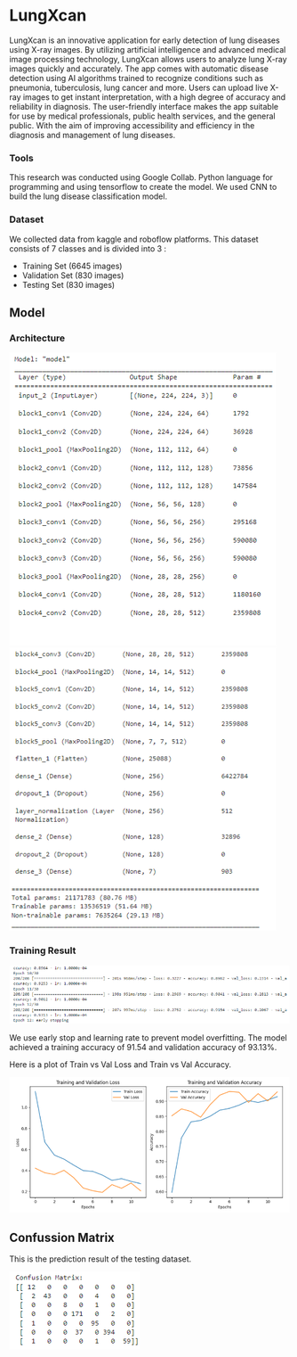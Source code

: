 
# LungXcan

LungXcan is an innovative application for early detection of lung diseases using X-ray images. By utilizing artificial intelligence and advanced medical image processing technology, LungXcan allows users to analyze lung X-ray images quickly and accurately. The app comes with automatic disease detection using AI algorithms trained to recognize conditions such as pneumonia, tuberculosis, lung cancer and more. Users can upload live X-ray images to get instant interpretation, with a high degree of accuracy and reliability in diagnosis. The user-friendly interface makes the app suitable for use by medical professionals, public health services, and the general public. With the aim of improving accessibility and efficiency in the diagnosis and management of lung diseases.

### Tools

This research was conducted using Google Collab. Python language for programming and using tensorflow to create the model. We used CNN to build the lung disease classification model.

### Dataset
We collected data from kaggle and roboflow platforms. This dataset consists of 7 classes and is divided into 3 :
- Training Set (6645 images)
- Validation Set (830 images)
- Testing Set (830 images)

## Model
### Architecture
![summary1](summary1.png)
![summary1](summary2.png)

### Training Result
![train](Train.png)

We use early stop and learning rate to prevent model overfitting.
The model achieved a training accuracy of 91.54 and validation accuracy of 93.13%.


Here is a plot of Train vs Val Loss and Train vs Val Accuracy.

![Plot](Plot.png)

## Confussion Matrix
This is the prediction result of the testing dataset.

![Confussion Matrix](confussion_matrix.png)
